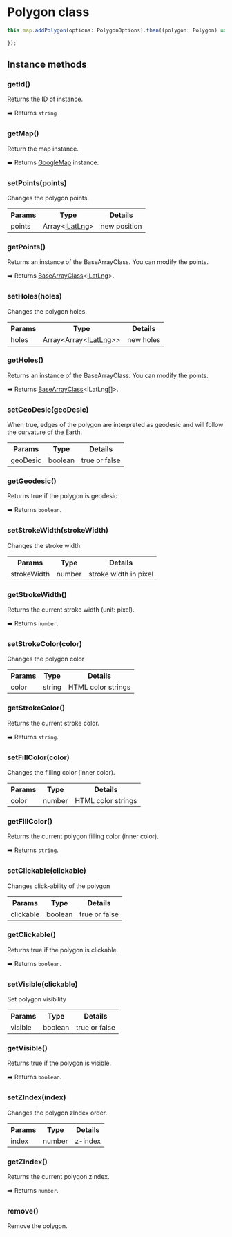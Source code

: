 # Polygon class

```typescript
this.map.addPolygon(options: PolygonOptions).then((polygon: Polygon) => {

});
```


## Instance methods

### getId()

Returns the ID of instance.

:arrow_right: Returns `string`

### getMap()

Return the map instance.

:arrow_right: Returns [GoogleMap](../googlemap/README.md) instance.

### setPoints(points)

Changes the polygon points.

<table>
<tr>
  <th>Params</th>
  <th>Type</th>
  <th>Details</th>
</tr>
<tr>
  <td>points</td>
  <td>Array&lt;<a href="../ilatlng/README.md">ILatLng</a>&gt;</td>
  <td>new position</td>
</tr>
</table>


### getPoints()

Returns an instance of the BaseArrayClass. You can modify the points.

:arrow_right: Returns [BaseArrayClass](../basearrayclass/README.md)&lt;<a href="../ilatlng/README.md">ILatLng</a>&gt;.


### setHoles(holes)

Changes the polygon holes.

<table>
<tr>
  <th>Params</th>
  <th>Type</th>
  <th>Details</th>
</tr>
<tr>
  <td>holes</td>
  <td>Array&lt;Array&lt;<a href="../ilatlng/README.md">ILatLng</a>&gt;&gt;</td>
  <td>new holes</td>
</tr>
</table>


### getHoles()

Returns an instance of the BaseArrayClass. You can modify the points.

:arrow_right: Returns [BaseArrayClass](../basearrayclass/README.md)&lt;ILatLng[]&gt;.

### setGeoDesic(geoDesic)

When true, edges of the polygon are interpreted as geodesic and will follow the curvature of the Earth.

<table>
<tr>
  <th>Params</th>
  <th>Type</th>
  <th>Details</th>
</tr>
<tr>
  <td>geoDesic</td>
  <td>boolean</td>
  <td>true or false</td>
</tr>
</table>


### getGeodesic()

Returns true if the polygon is geodesic

:arrow_right: Returns `boolean`.

### setStrokeWidth(strokeWidth)

Changes the stroke width.

<table>
<tr>
  <th>Params</th>
  <th>Type</th>
  <th>Details</th>
</tr>
<tr>
  <td>strokeWidth</td>
  <td>number</td>
  <td>stroke width in pixel</td>
</tr>
</table>


### getStrokeWidth()

Returns the current stroke width (unit: pixel).

:arrow_right: Returns `number`.

### setStrokeColor(color)

Changes the polygon color

<table>
<tr>
  <th>Params</th>
  <th>Type</th>
  <th>Details</th>
</tr>
<tr>
  <td>color</td>
  <td>string</td>
  <td>HTML color strings</td>
</tr>
</table>


### getStrokeColor()

Returns the current stroke color.

:arrow_right: Returns `string`.


### setFillColor(color)

Changes the filling color (inner color).

<table>
<tr>
  <th>Params</th>
  <th>Type</th>
  <th>Details</th>
</tr>
<tr>
  <td>color</td>
  <td>number</td>
  <td>HTML color strings</td>
</tr>
</table>


### getFillColor()

Returns the current polygon filling color (inner color).

:arrow_right: Returns `string`.

### setClickable(clickable)

Changes click-ability of the polygon

<table>
<tr>
  <th>Params</th>
  <th>Type</th>
  <th>Details</th>
</tr>
<tr>
  <td>clickable</td>
  <td>boolean</td>
  <td>true or false</td>
</tr>
</table>


### getClickable()

Returns true if the polygon is clickable.

:arrow_right: Returns `boolean`.

### setVisible(clickable)

Set polygon visibility

<table>
<tr>
  <th>Params</th>
  <th>Type</th>
  <th>Details</th>
</tr>
<tr>
  <td>visible</td>
  <td>boolean</td>
  <td>true or false</td>
</tr>
</table>


### getVisible()

Returns true if the polygon is visible.

:arrow_right: Returns `boolean`.


### setZIndex(index)

Changes the polygon zIndex order.

<table>
<tr>
  <th>Params</th>
  <th>Type</th>
  <th>Details</th>
</tr>
<tr>
  <td>index</td>
  <td>number</td>
  <td>z-index</td>
</tr>
</table>


### getZIndex()

Returns the current polygon zIndex.

:arrow_right: Returns `number`.

### remove()

Remove the polygon.
